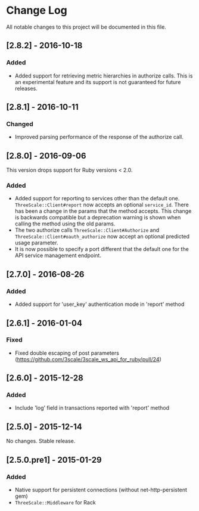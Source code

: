 # Change Log
All notable changes to this project will be documented in this file.

## [2.8.2] - 2016-10-18
### Added
- Added support for retrieving metric hierarchies in authorize calls.
  This is an experimental feature and its support is not guaranteed for
  future releases.

## [2.8.1] - 2016-10-11
### Changed
- Improved parsing performance of the response of the authorize call.

## [2.8.0] - 2016-09-06
This version drops support for Ruby versions < 2.0.

### Added
- Added support for reporting to services other than the default one.
  `ThreeScale::Client#report` now accepts an optional `service_id`.
  There has been a change in the params that the method accepts. This
  change is backwards compatible but a deprecation warning is shown
  when calling the method using the old params.
- The two authorize calls `ThreeScale::Client#Authorize` and
  `ThreeScale::Client#oauth_authorize` now accept an optional predicted
  usage parameter.
- It is now possible to specify a port different that the default
  one for the API service management endpoint.

## [2.7.0] - 2016-08-26
### Added
- Added support for 'user_key' authentication mode in 'report' method

## [2.6.1] - 2016-01-04
### Fixed
- Fixed double escaping of post parameters (https://github.com/3scale/3scale_ws_api_for_ruby/pull/24)

## [2.6.0] - 2015-12-28

### Added
- Include 'log' field in transactions reported with 'report' method

## [2.5.0] - 2015-12-14
No changes. Stable release.

## [2.5.0.pre1] - 2015-01-29
### Added
- Native support for persistent connections (without net-http-persistent gem)
- `ThreeScale::Middleware` for Rack
